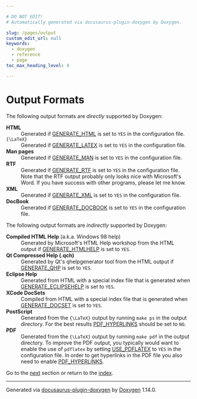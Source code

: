 ```yaml
---

# DO NOT EDIT!
# Automatically generated via docusaurus-plugin-doxygen by Doxygen.

slug: /pages/output
custom_edit_url: null
keywords:
  - doxygen
  - reference
  - page
toc_max_heading_level: 4

---
```


<div class="doxyPage">

# Output Formats




The following output formats are <em>directly</em> supported by Doxygen:

<dl class="doxyVariableList">
<dt><b>HTML</b></dt>
<dd>Generated if <a href="/web-doxygen/docs/pages/config/#cfg_generate_html">GENERATE_HTML</a> is set to <code>YES</code> in the configuration file.</dd>
<dt><code>{\LaTeX}</code></dt>
<dd>Generated if <a href="/web-doxygen/docs/pages/config/#cfg_generate_latex">GENERATE_LATEX</a> is set to <code>YES</code> in the configuration file.</dd>
<dt><b>Man pages</b></dt>
<dd>Generated if <a href="/web-doxygen/docs/pages/config/#cfg_generate_man">GENERATE_MAN</a> is set to <code>YES</code> in the configuration file.</dd>
<dt><b>RTF</b></dt>
<dd>Generated if <a href="/web-doxygen/docs/pages/config/#cfg_generate_rtf">GENERATE_RTF</a> is set to <code>YES</code> in the configuration file.
Note that the RTF output probably only looks nice with Microsoft's Word. If you have success with other programs, please let me know.</dd>
<dt><b>XML</b></dt>
<dd>Generated if <a href="/web-doxygen/docs/pages/config/#cfg_generate_xml">GENERATE_XML</a> is set to <code>YES</code> in the configuration file.</dd>
<dt><b>DocBook</b></dt>
<dd>Generated if <a href="/web-doxygen/docs/pages/config/#cfg_generate_docbook">GENERATE_DOCBOOK</a> is set to <code>YES</code> in the configuration file.</dd>
</dl>

The following output formats are <em>indirectly</em> supported by Doxygen:

<dl class="doxyVariableList">
<dt><b>Compiled HTML Help</b> (a.k.a. Windows 98 help)</dt>
<dd>Generated by Microsoft's HTML Help workshop from the HTML output if <a href="/web-doxygen/docs/pages/config/#cfg_generate_htmlhelp">GENERATE_HTMLHELP</a> is set to <code>YES</code>.</dd>
<dt><b>Qt Compressed Help (.qch)</b></dt>
<dd>Generated by Qt's qhelpgenerator tool from the HTML output if <a href="/web-doxygen/docs/pages/config/#cfg_generate_qhp">GENERATE_QHP</a> is set to <code>YES</code>.</dd>
<dt><b>Eclipse Help</b></dt>
<dd>Generated from HTML with a special index file that is generated when <a href="/web-doxygen/docs/pages/config/#cfg_generate_eclipsehelp">GENERATE_ECLIPSEHELP</a> is set to <code>YES</code>.</dd>
<dt><b>XCode DocSets</b></dt>
<dd>Compiled from HTML with a special index file that is generated when <a href="/web-doxygen/docs/pages/config/#cfg_generate_docset">GENERATE_DOCSET</a> is set to <code>YES</code>.</dd>
<dt><b>PostScript</b></dt>
<dd>Generated from the <code>{\LaTeX}</code> output by running <code>make ps</code> in the output directory. For the best results <a href="/web-doxygen/docs/pages/config/#cfg_pdf_hyperlinks">PDF_HYPERLINKS</a> should be set to <code>NO</code>.</dd>
<dt><b>PDF</b></dt>
<dd>Generated from the <code>{\LaTeX}</code> output by running <code>make pdf</code> in the output directory. To improve the PDF output, you typically would want to enable the use of <code>pdflatex</code> by setting <a href="/web-doxygen/docs/pages/config/#cfg_use_pdflatex">USE_PDFLATEX</a> to <code>YES</code> in the configuration file. In order to get hyperlinks in the PDF file you also need to enable <a href="/web-doxygen/docs/pages/config/#cfg_pdf_hyperlinks">PDF_HYPERLINKS</a>.</dd>
</dl>
 
Go to the <a href="/docs/pages/searching/">next</a> section or return to the
 <a href="/docs/">index</a>.


<hr/>

<p class="doxyGeneratedBy">Generated via <a href="https://github.com/xpack/docusaurus-plugin-doxygen">docusaurus-plugin-doxygen</a> by <a href="https://www.doxygen.nl">Doxygen</a> 1.14.0.</p>

</div>
